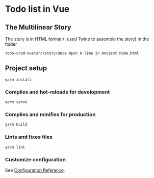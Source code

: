 # Todo list in Vue

## The Multilinear Story
The story is in HTML format (I used Twine to assemble the story) in the folder 
```
todo-crud-vue\src\story\Once Upon A Time in Ancient Rome.html
```

## Project setup
```
yarn install
```

### Compiles and hot-reloads for development
```
yarn serve
```

### Compiles and minifies for production
```
yarn build
```

### Lints and fixes files
```
yarn lint
```

### Customize configuration
See [Configuration Reference](https://cli.vuejs.org/config/).
